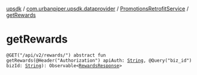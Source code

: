 [upsdk](../../index.md) / [com.urbanpiper.upsdk.dataprovider](../index.md) / [PromotionsRetrofitService](index.md) / [getRewards](./get-rewards.md)

# getRewards

`@GET("/api/v2/rewards/") abstract fun getRewards(@Header("Authorization") apiAuth: `[`String`](https://kotlinlang.org/api/latest/jvm/stdlib/kotlin/-string/index.html)`, @Query("biz_id") bizId: `[`String`](https://kotlinlang.org/api/latest/jvm/stdlib/kotlin/-string/index.html)`): Observable<`[`RewardsResponse`](../../com.urbanpiper.upsdk.model.networkresponse/-rewards-response/index.md)`>`